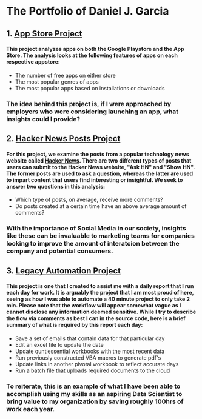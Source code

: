# The Portfolio of Daniel J. Garcia
## 1. [App Store Project](https://github.com/musicmaster81/App_Store_Project/blob/main/App%20Store%20Project.py)
#### This project analyzes apps on both the Google Playstore and the App Store. The analysis looks at the following features of apps on each respective appstore:
- The number of free apps on either store
- The most popular genres of apps
- The most popular apps based on installations or downloads

### The idea behind this project is, if I were approached by employers who were considering launching an app, what insights could I provide? 


## 2. [Hacker News Posts Project](https://github.com/musicmaster81/Hacker_News_Project/blob/main/Hacker%20News%20Post%20Project.py)
#### For this project, we examine the posts from a popular technology news website called [Hacker News](https://news.ycombinator.com/). There are two different types of posts that users can submit to the Hacker News website, "Ask HN" and "Show HN". The former posts are used to ask a question, whereas the latter are used to impart content that users find interesting or insightful. We seek to answer two questions in this analysis:
- Which type of posts, on average, receive more comments?
- Do posts created at a certain time have an above average amount of comments?

### With the importance of Social Media in our society, insights like these can be invaluable to marketing teams for companies looking to improve the amount of interatcion between the company and potential consumers. 

## 3. [Legacy Automation Project](https://github.com/musicmaster81/Legacy_Automation_Project)
#### This project is one that I created to assist me with a daily report that I run each day for work. It is arguably the project that I am most proud of here, seeing as how I was able to automate a 40 minute project to only take 2 min. Please note that the workflow will appear somewhat vague as I cannot disclose any information deemed sensitive. While I try to describe the flow via comments as best I can in the source code, here is a brief summary of what is required by this report each day:
- Save a set of emails that contain data for that particular day
- Edit an excel file to update the date
- Update quntiessential workbooks with the most recent data
- Run previously constructed VBA macros to generate pdf's
- Update links in another pivotal workbook to reflect accurate days
- Run a batch file that uploads required documents to the cloud
### To reiterate, this is an example of what I have been able to accomplish using my skills as an aspiring Data Scientist to bring value to my organization by saving roughly 100hrs of work each year. 
